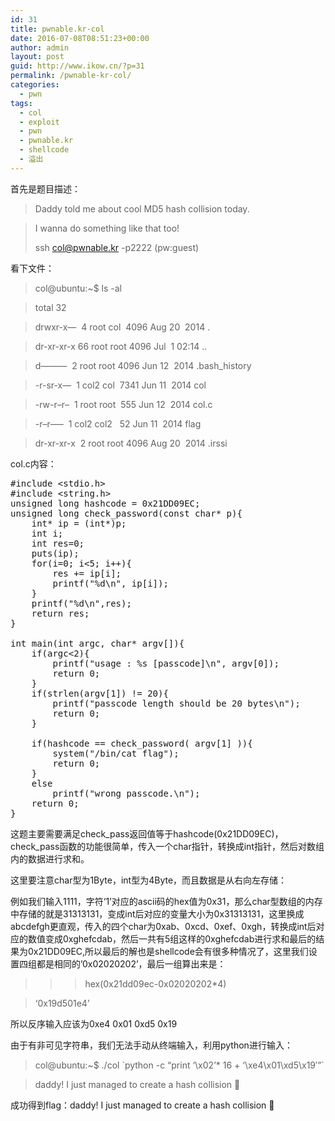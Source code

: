 ```yaml
---
id: 31
title: pwnable.kr-col
date: 2016-07-08T08:51:23+00:00
author: admin
layout: post
guid: http://www.ikow.cn/?p=31
permalink: /pwnable-kr-col/
categories:
  - pwn
tags:
  - col
  - exploit
  - pwn
  - pwnable.kr
  - shellcode
  - 溢出
---
```

首先是题目描述：

> Daddy told me about cool MD5 hash collision today.
  
> I wanna do something like that too!
> 
> ssh col@pwnable.kr -p2222 (pw:guest)

看下文件：

> col@ubuntu:~$ ls -al
  
> total 32
  
> drwxr-x&#8212;  4 root col  4096 Aug 20  2014 .
  
> dr-xr-xr-x 66 root root 4096 Jul  1 02:14 ..
  
> d&#8212;&#8212;&#8212;  2 root root 4096 Jun 12  2014 .bash_history
  
> -r-sr-x&#8212;  1 col2 col  7341 Jun 11  2014 col
  
> -rw-r&#8211;r&#8211;  1 root root  555 Jun 12  2014 col.c
  
> -r&#8211;r&#8212;&#8211;  1 col2 col2   52 Jun 11  2014 flag
  
> dr-xr-xr-x  2 root root 4096 Aug 20  2014 .irssi

col.c内容：

<pre class="brush: cpp; title: ; notranslate" title="">#include &lt;stdio.h&gt;
#include &lt;string.h&gt;
unsigned long hashcode = 0x21DD09EC;
unsigned long check_password(const char* p){
    int* ip = (int*)p;
    int i;
    int res=0;
    puts(ip);
    for(i=0; i&lt;5; i++){
        res += ip[i];
        printf("%d\n", ip[i]);
    }
    printf("%d\n",res);
    return res;
}

int main(int argc, char* argv[]){
    if(argc&lt;2){
        printf("usage : %s [passcode]\n", argv[0]);
        return 0;
    }
    if(strlen(argv[1]) != 20){
        printf("passcode length should be 20 bytes\n");
        return 0;
    }

    if(hashcode == check_password( argv[1] )){
        system("/bin/cat flag");
        return 0;
    }
    else
        printf("wrong passcode.\n");
    return 0;
}
</pre>

这题主要需要满足check\_pass返回值等于hashcode(0x21DD09EC)，check\_pass函数的功能很简单，传入一个char指针，转换成int指针，然后对数组内的数据进行求和。

这里要注意char型为1Byte，int型为4Byte，而且数据是从右向左存储：

例如我们输入1111，字符‘1’对应的ascii码的hex值为0x31，那么char型数组的内存中存储的就是31313131，变成int后对应的变量大小为0x31313131，这里换成abcdefgh更直观，传入的四个char为0xab、0xcd、0xef、0xgh，转换成int后对应的数值变成0xghefcdab，然后一共有5组这样的0xghefcdab进行求和最后的结果为0x21DD09EC,所以最后的解也是shellcode会有很多种情况了，这里我们设置四组都是相同的&#8217;0x02020202&#8217;，最后一组算出来是：

> >> hex(0x21dd09ec-0x02020202*4)
  
> &#8216;0x19d501e4&#8217;

所以反序输入应该为0xe4 0x01 0xd5 0x19

由于有非可见字符串，我们无法手动从终端输入，利用python进行输入：

> col@ubuntu:~$ ./col \`python -c &#8220;print &#8216;\x02&#8217;* 16 + &#8216;\xe4\x01\xd5\x19&#8242;&#8221;\`
  
> daddy! I just managed to create a hash collision 🙂

成功得到flag：daddy! I just managed to create a hash collision 🙂